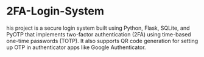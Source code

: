 # 2FA-Login-System
his project is a secure login system built using Python, Flask, SQLite, and PyOTP that implements two-factor authentication (2FA) using time-based one-time passwords (TOTP). It also supports QR code generation for setting up OTP in authenticator apps like Google Authenticator.
